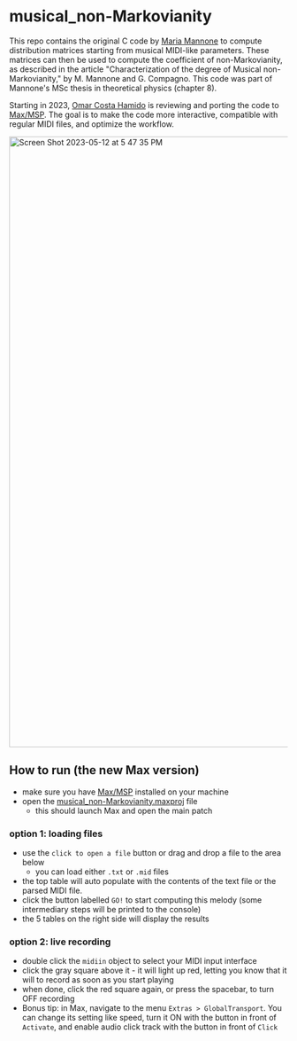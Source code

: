# musical_non-Markovianity

This repo contains the original C code by [Maria Mannone](http://mariamannone.com/) to compute distribution matrices starting from musical MIDI-like parameters. These matrices can then be used to compute the coefficient of non-Markovianity, as described in the article "Characterization of the degree of Musical non-Markovianity," by M. Mannone and G. Compagno. This code was part of Mannone's MSc thesis in theoretical physics (chapter 8).

Starting in 2023, [Omar Costa Hamido](https://omarcostahamido.com) is reviewing and porting the code to [Max/MSP](https://cycling74.com). The goal is to make the code more interactive, compatible with regular MIDI files, and optimize the workflow.

<img width="1102" alt="Screen Shot 2023-05-12 at 5 47 35 PM" src="https://github.com/omarcostahamido/musical_non-Markovianity/assets/18335360/7053ed65-082b-49e0-bef5-19d05e45e47b">

## How to run (the new Max version)

- make sure you have [Max/MSP](https://cycling74.com) installed on your machine
- open the [musical_non-Markovianity.maxproj](/musical_non-Markovianity/musical_non-Markovianity.maxproj) file
  - this should launch Max and open the main patch

### option 1: loading files
- use the `click to open a file` button or drag and drop a file to the area below
  - you can load either `.txt` or `.mid` files
- the top table will auto populate with the contents of the text file or the parsed MIDI file.
- click the button labelled `GO!` to start computing this melody (some intermediary steps will be printed to the console)
- the 5 tables on the right side will display the results

### option 2: live recording
- double click the `midiin` object to select your MIDI input interface
- click the gray square above it - it will light up red, letting you know that it will to record as soon as you start playing
- when done, click the red square again, or press the spacebar, to turn OFF recording
- Bonus tip: in Max, navigate to the menu `Extras > GlobalTransport`. You can change its setting like speed, turn it ON with the button in front of `Activate`, and enable audio click track with the button in front of `Click`